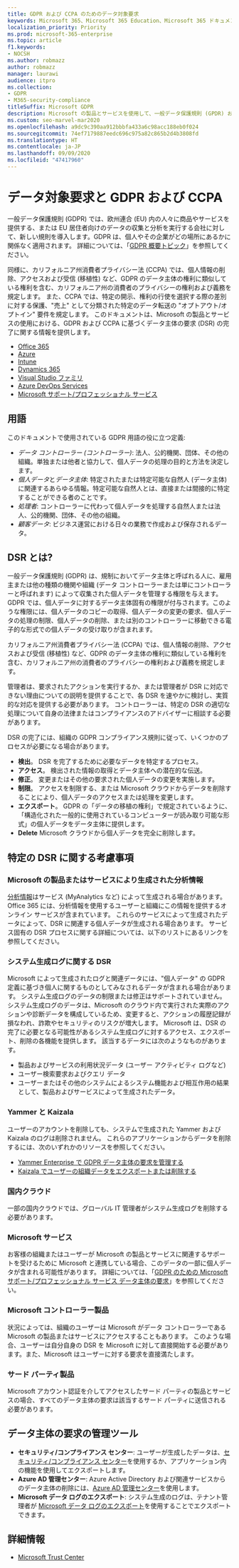 ```yaml
---
title: GDPR および CCPA のためのデータ対象要求
keywords: Microsoft 365、Microsoft 365 Education、Microsoft 365 ドキュメント、GDPR、CCPA
localization_priority: Priority
ms.prod: microsoft-365-enterprise
ms.topic: article
f1.keywords:
- NOCSH
ms.author: robmazz
author: robmazz
manager: laurawi
audience: itpro
ms.collection:
- GDPR
- M365-security-compliance
titleSuffix: Microsoft GDPR
description: Microsoft の製品とサービスを使用して、一般データ保護規則 (GPDR) およびカリフォルニア州消費者プライバシー法 (CCPA) に従って DSR を完了する方法について説明します。
ms.custom: seo-marvel-mar2020
ms.openlocfilehash: a9dc9c390aa912bbbfa433a6c98acc188eb0f024
ms.sourcegitcommit: 74ef7179887eedc696c975a82c865b2d4b3808fd
ms.translationtype: HT
ms.contentlocale: ja-JP
ms.lasthandoff: 09/09/2020
ms.locfileid: "47417960"
---
```

# <a name="data-subject-requests-and-the-gdpr-and-ccpa"></a>データ対象要求と GDPR および CCPA

一般データ保護規則 (GDPR) では、欧州連合 (EU) 内の人々に商品やサービスを提供する、または EU 居住者向けのデータの収集と分析を実行する会社に対して、新しい規則を導入します。GDPR は、個人やその企業がどの場所にあるかに関係なく適用されます。 詳細については、「[GDPR 概要トピック](gdpr.md)」を参照してください。

同様に、カリフォルニア州消費者プライバシー法 (CCPA) では、個人情報の削除、アクセスおよび受信 (移植性) など、GDPR のデータ主体の権利に類似している権利を含む、カリフォルニア州の消費者のプライバシーの権利および義務を規定します。  また、CCPA では、特定の開示、権利の行使を選択する際の差別に対する保護、"売上" として分類された特定のデータ転送の "オプトアウト/オプトイン" 要件を規定します。 このドキュメントは、Microsoft の製品とサービスの使用における、GDPR および CCPA に基づくデータ主体の要求 (DSR) の完了に関する情報を提供します。

- [Office 365](gdpr-dsr-Office365.md)
- [Azure](gdpr-dsr-Azure.md)
- [Intune](gdpr-dsr-Intune.md)
- [Dynamics 365](gdpr-dsr-Dynamics365.md)
- [Visual Studio ファミリ](gdpr-dsr-visual-studio-family.md)
- [Azure DevOps Services](gdpr-dsr-vsts.md)
- [Microsoft サポート/プロフェッショナル サービス](gdpr-dsr-prof-services.md)

## <a name="terminology"></a>用語

このドキュメントで使用されている GDPR 用語の役に立つ定義:

- *データ コントローラー (コントローラー)*: 法人、公的機関、団体、その他の組織。単独または他者と協力して、個人データの処理の目的と方法を決定します。  
- *個人データ*と*データ主体*: 特定されたまたは特定可能な自然人 (データ主体) に関連するあらゆる情報。特定可能な自然人とは、直接または間接的に特定することができる者のことです。  
- *処理者*: コントローラーに代わって個人データを処理する自然人または法人、公的機関、団体、その他の組織。  
- *顧客データ*: ビジネス運営における日々の業務で作成および保存されるデータ。

## <a name="what-is-a-dsr"></a>DSR とは?

一般データ保護規則 (GDPR) は、規制においてデータ主体と呼ばれる人に、雇用主または他の種類の機関や組織 (データ コントローラーまたは単にコントローラーと呼ばれます) によって収集された個人データを管理する権限を与えます。 GDPR では、個人データに対するデータ主体固有の権限が付与されます。このような権限には、個人データのコピーの取得、個人データの変更の要求、個人データの処理の制限、個人データの削除、または別のコントローラーに移動できる電子的な形式での個人データの受け取りが含まれます。

カリフォルニア州消費者プライバシー法 (CCPA) では、個人情報の削除、アクセスおよび受信 (移植性) など、GDPR のデータ主体の権利に類似している権利を含む、カリフォルニア州の消費者のプライバシーの権利および義務を規定します。  

管理者は、要求されたアクションを実行するか、または管理者が DSR に対応できない理由についての説明を提供することで、各 DSR を速やかに検討し、実質的な対応を提供する必要があります。 コントローラーは、特定の DSR の適切な処理について自身の法律またはコンプライアンスのアドバイザーに相談する必要があります。

DSR の完了には、組織の GDPR コンプライアンス規則に従って、いくつかのプロセスが必要になる場合があります。
  
- **検出**。 DSR を完了するために必要なデータを特定するプロセス。
- **アクセス**。 検出された情報の取得とデータ主体への潜在的な伝送。
- **修正**。 変更またはその他の要求された個人データの変更を実施します。
- **制限**。 アクセスを制限する、または Microsoft クラウドからデータを削除することにより、個人データのアクセスまたは処理を変更します。
- **エクスポート**。 GDPR の「データの移植の権利」で規定されているように、「構造化された一般的に使用されているコンピューターが読み取り可能な形式」の個人データをデータ主体に提供します。
- **Delete** Microsoft クラウドから個人データを完全に削除します。

## <a name="specific-dsr-considerations"></a>特定の DSR に関する考慮事項

### <a name="insights-generated-by-microsoft-products-or-services"></a>Microsoft の製品またはサービスにより生成された分析情報

[分析情報](https://docs.microsoft.com/microsoft-365/compliance/gdpr-dsr-office365#part-2-responding-to-dsrs-with-respect-to-insights-generated-by-office-365)はサービス (MyAnalytics など) によって生成される場合があります。Office 365 には、分析情報を使用するユーザーと組織にこの情報を提供するオンライン サービスが含まれています。 これらのサービスによって生成されたデータによって、DSR に関連する個人データが生成される場合あります。 サービス固有の DSR プロセスに関する詳細については、以下のリストにあるリンクを参照してください。  

### <a name="dsrs-for-system-generated-logs"></a>システム生成ログに関する DSR

Microsoft によって生成されたログと関連データには、"個人データ" の GDPR 定義に基づき個人に関するものとしてみなされるデータが含まれる場合があります。 システム生成ログのデータの制限または修正はサポートされていません。 システム生成ログのデータは、Microsoft のクラウド内で実行された実際のアクションや診断データを構成しているため、変更すると、アクションの履歴記録が損なわれ、詐欺やセキュリティのリスクが増大します。 Microsoft は、DSR の完了に必要となる可能性があるシステム生成ログに対するアクセス、エクスポート、削除の各機能を提供します。 該当するデータには次のようなものがあります。  

- 製品およびサービスの利用状況データ (ユーザー アクティビティ ログなど)
- ユーザー検索要求およびクエリ データ
- ユーザーまたはその他のシステムによるシステム機能および相互作用の結果として、製品およびサービスによって生成されたデータ。  

### <a name="yammer-and-kaizala"></a>Yammer と Kaizala

ユーザーのアカウントを削除しても、システムで生成された Yammer および Kaizala のログは削除されません。 これらのアプリケーションからデータを削除するには、次のいずれかのリソースを参照してください。

- [Yammer Enterprise で GDPR データ主体の要求を管理する](https://docs.microsoft.com/yammer/manage-security-and-compliance/gdpr-requests-in-yammer-enterprise)
- [Kaizala でユーザーの組織データをエクスポートまたは削除する](https://docs.microsoft.com/office365/kaizala/export-or-delete-a-user-s-data)

### <a name="national-clouds"></a>国内クラウド

一部の国内クラウドでは、グローバル IT 管理者がシステム生成ログを削除する必要があります。

### <a name="microsoft-services"></a>Microsoft サービス

お客様の組織またはユーザーが Microsoft の製品とサービスに関連するサポートを受けるために Microsoft と連携している場合、このデータの一部に個人データが含まれる可能性があります。 詳細については、「[GDPR のための Microsoft サポート/プロフェッショナル サービス データ主体の要求](gdpr-dsr-prof-services.md)」を参照してください。

### <a name="microsoft-controller-products"></a>Microsoft コントローラー製品

状況によっては、組織のユーザーは Microsoft がデータ コントローラーである Microsoft の製品またはサービスにアクセスすることもあります。 このような場合、ユーザーは自分自身の DSR を Microsoft に対して直接開始する必要があります。また、Microsoft はユーザーに対する要求を直接満たします。

### <a name="third-party-products"></a>サード パーティ製品

Microsoft アカウント認証を介してアクセスしたサード パーティの製品とサービスの場合、すべてのデータ主体の要求は該当するサード パーティに送信される必要があります。

## <a name="data-subject-request-admin-tools"></a>データ主体の要求の管理ツール

- **セキュリティ/コンプライアンス センター**: ユーザーが生成したデータは、[セキュリティ/コンプライアンス センター](https://aka.ms/stpsecurityandcompliance)を使用するか、アプリケーション内の機能を使用してエクスポートします。
- **Azure AD 管理センター**: Azure Active Directory および関連サービスからのデータ主体の削除には、[Azure AD 管理センター](https://ms.portal.azure.com/#blade/Microsoft_AAD_IAM/UserManagementMenuBlade/Allusers/menuId/)を使用します。
- **Microsoft データ ログのエクスポート**: システム生成のログは、テナント管理者が [Microsoft データ ログのエクスポート](https://aka.ms/MicrosoftGDPR)を使用することでエクスポートできます。

## <a name="learn-more"></a>詳細情報

- [Microsoft Trust Center](https://www.microsoft.com/trust-center/privacy/gdpr-overview)
